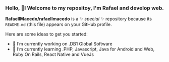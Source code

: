 ### Hello, 👋I Welcome to my repositoy, I'm Rafael and develop web.


**RafaellMacedo/rafaellmacedo** is a ✨ _special_ ✨ repository because its `README.md` (this file) appears on your GitHub profile.

Here are some ideas to get you started:

- 🔭 I’m currently working on .DB1 Global Software
- 🌱 I’m currently learning .PHP, Javascript, Java for Android and Web, Ruby On Rails, React Native and VueJs
<!-- 
- 👯 I’m looking to collaborate on ...
- 🤔 I’m looking for help with ...
- 💬 Ask me about ...
- 📫 How to reach me: ...
- 😄 Pronouns: ...
- ⚡ Fun fact: ...
-->
